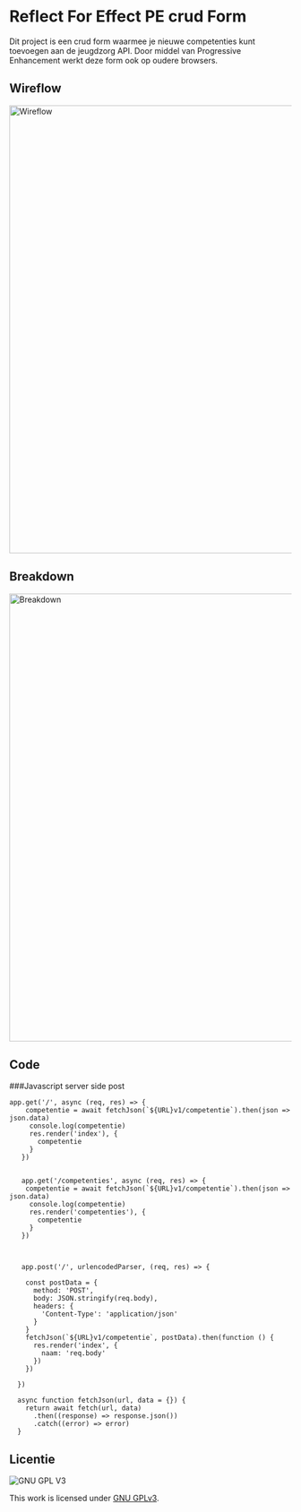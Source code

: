 # Reflect For Effect PE crud Form
Dit project is een crud form waarmee je nieuwe competenties kunt toevoegen aan de jeugdzorg API. Door middel van Progressive Enhancement werkt deze form ook op oudere browsers. 

## Wireflow
<img height="800" alt="Wireflow" src="https://user-images.githubusercontent.com/26089533/166059026-5cb29b42-1e81-4268-b1fe-ad049df2c29b.jpg"/>

## Breakdown
<img height="800" alt="Breakdown" src="https://user-images.githubusercontent.com/26089533/166059064-0894063f-ddb3-48f9-85f6-58eaa33a0be5.jpg"/>

## Code

###Javascript server side post
```
app.get('/', async (req, res) => {
    competentie = await fetchJson(`${URL}v1/competentie`).then(json => json.data)
     console.log(competentie)
     res.render('index'), {
       competentie
     }
   })


   app.get('/competenties', async (req, res) => {
    competentie = await fetchJson(`${URL}v1/competentie`).then(json => json.data)
     console.log(competentie)
     res.render('competenties'), {
       competentie
     }
   })
   


   app.post('/', urlencodedParser, (req, res) => {

    const postData = {
      method: 'POST',
      body: JSON.stringify(req.body),
      headers: {
        'Content-Type': 'application/json'
      }
    }
    fetchJson(`${URL}v1/competentie`, postData).then(function () {
      res.render('index', {
        naam: 'req.body'
      })
    })
  
  })

  async function fetchJson(url, data = {}) {
    return await fetch(url, data)
      .then((response) => response.json())
      .catch((error) => error)
  }
```
## Licentie

![GNU GPL V3](https://www.gnu.org/graphics/gplv3-127x51.png)

This work is licensed under [GNU GPLv3](./LICENSE).
